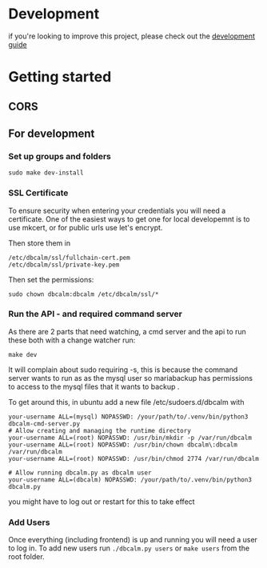# Development

if you're looking to improve this project, please check out the [development guide](/docs/development.md) 

# Getting started

## CORS






## For development
### Set up groups and folders
```
sudo make dev-install
```


### SSL Certificate
To ensure security when entering your credentials you will need a certificate. One of the easiest ways to get one for local developemnt is to use mkcert, or for public urls use let's encrypt. 

Then store them in 

```
/etc/dbcalm/ssl/fullchain-cert.pem
/etc/dbcalm/ssl/private-key.pem
```

Then set the permissions:

```
sudo chown dbcalm:dbcalm /etc/dbcalm/ssl/*
```

### Run the API - and required command server
As there are 2 parts that need watching, a cmd server and the api to run these both with a change watcher run:

```
make dev
```

It will complain about sudo requiring -s, this is because the command server wants to run as as the mysql user so mariabackup has permissions to access to the mysql files that it wants to backup .

To get around this, in ubuntu add a new file /etc/sudoers.d/dbcalm with 

```
your-username ALL=(mysql) NOPASSWD: /your/path/to/.venv/bin/python3 dbcalm-cmd-server.py
# Allow creating and managing the runtime directory
your-username ALL=(root) NOPASSWD: /usr/bin/mkdir -p /var/run/dbcalm
your-username ALL=(root) NOPASSWD: /usr/bin/chown dbcalm\:dbcalm /var/run/dbcalm
your-username ALL=(root) NOPASSWD: /usr/bin/chmod 2774 /var/run/dbcalm

# Allow running dbcalm.py as dbcalm user
your-username ALL=(dbcalm) NOPASSWD: /your/path/to/.venv/bin/python3 dbcalm.py
```
you might have to log out or restart for this to take effect

### Add Users
Once everything (including frontend) is up and running you will need a user to log in.
To add new users run `./dbcalm.py users` or `make users` from the root folder.